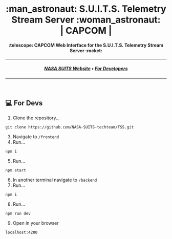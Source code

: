 <h1 align="center">
  :man_astronaut: S.U.I.T.S. Telemetry Stream Server :woman_astronaut:
<br>
| CAPCOM |
</h1>
<h4 align="center">
  :telescope: CAPCOM Web Interface for the S.U.I.T.S. Telemetry Stream Server :rocket:
</h4>

---

<h5 align="center">
  <a href="https://microgravityuniversity.jsc.nasa.gov/nasasuits">NASA SUITS Website</a> •
  <a href="#computer-for-devs">For Developers</a>
</h5>

---
<br>

## :computer: For Devs

1. Clone the repository...
```
git clone https://github.com/NASA-SUITS-techteam/TSS.git
```
3. Navigate to `/frontend`
4. Run...
```
npm i
```
5. Run...
```
npm start
```
6. In another terminal navigate to `/backend`
7. Run...
```
npm i
```
8. Run...
```
npm run dev
```
9. Open in your browser
```
localhost:4200
```
